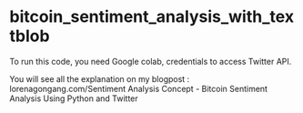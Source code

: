 # bitcoin_sentiment_analysis_with_textblob

To run this code, you need Google colab, credentials to access Twitter API. 

You will see all the explanation on my blogpost : lorenagongang.com/Sentiment Analysis Concept - Bitcoin Sentiment Analysis Using Python and Twitter
